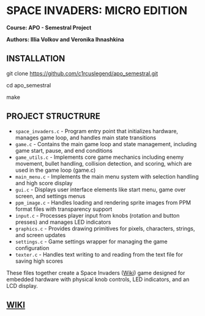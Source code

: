 # SPACE INVADERS: MICRO EDITION
**Course: APO - Semestral Project**

**Authors: Illia Volkov and Veronika Ihnashkina**

## INSTALLATION 

git clone https://github.com/c1rcuslegend/apo_semestral.git

cd apo_semestral

make

## PROJECT STRUCTRURE

- `space_invaders.c` - Program entry point that initializes hardware, manages game loop, and handles main state transitions
- `game.c` - Contains the main game loop and state management, including game start, pause, and end conditions
- `game_utils.c` - Implements core game mechanics including enemy movement, bullet handling, collision detection, and scoring, which are used in the game loop (game.c)
- `main_menu.c` - Implements the main menu system with selection handling and high score display
- `gui.c` - Displays user interface elements like start menu, game over screen, and settings menus
- `ppm_image.c` - Handles loading and rendering sprite images from PPM format files with transparency support
- `input.c` - Processes player input from knobs (rotation and button presses) and manages LED indicators
- `graphics.c` - Provides drawing primitives for pixels, characters, strings, and screen updates
- `settings.c` - Game settings wrapper for managing the game configuration
- `texter.c` - Handles text writing to and reading from the text file for saving high scores

These files together create a Space Invaders ([Wiki](https://en.wikipedia.org/wiki/Space_Invaders)) game designed for embedded hardware with physical knob controls, LED indicators, and an LCD display.

## [WIKI](https://github.com/c1rcuslegend/apo_semestral/wiki/User-Manual) 